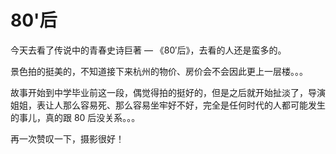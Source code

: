 # 80'后

今天去看了传说中的青春史诗巨著 — 《80′后》，去看的人还是蛮多的。

景色拍的挺美的，不知道接下来杭州的物价、房价会不会因此更上一层楼。。。

故事开始到中学毕业前这一段，偶觉得拍的挺好的，但是之后就开始扯淡了，导演姐姐，表让人那么容易死、那么容易坐牢好不好，完全是任何时代的人都可能发生的事儿，真的跟 80 后没关系。。。

再一次赞叹一下，摄影很好！

